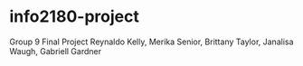 # info2180-project
 
Group 9 Final Project
Reynaldo   Kelly, Merika Senior, Brittany Taylor, Janalisa Waugh, Gabriell Gardner 